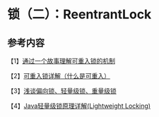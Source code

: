 # 锁（二）：ReentrantLock

## 参考内容

【1】[通过一个故事理解可重入锁的机制](https://www.cnblogs.com/gxyandwmm/p/9387833.html)

【2】[可重入锁详解（什么是可重入）](https://blog.csdn.net/w8y56f/article/details/89554060)

【3】[浅谈偏向锁、轻量级锁、重量级锁](https://www.jianshu.com/p/36eedeb3f912)

【4】[Java轻量级锁原理详解(Lightweight Locking)](https://blog.csdn.net/qq_35124535/article/details/70312553)